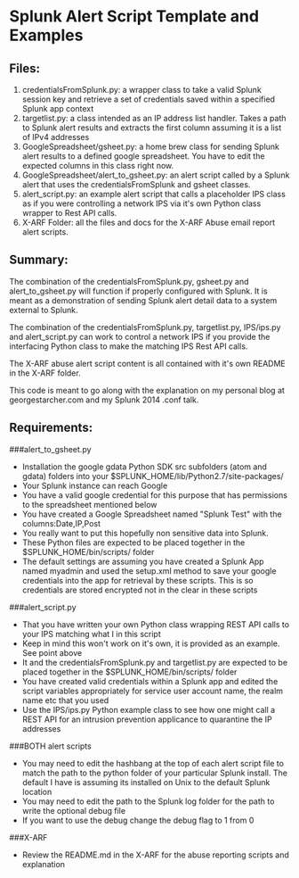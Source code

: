 # Splunk Alert Script Template and Examples

## Files:
1. credentialsFromSplunk.py: a wrapper class to take a valid Splunk session key and retrieve a set of credentials saved within a specified Splunk app context
2. targetlist.py: a class intended as an IP address list handler. Takes a path to Splunk alert results and extracts the first column assuming it is a list of IPv4 addresses
3. GoogleSpreadsheet/gsheet.py: a home brew class for sending Splunk alert results to a defined google spreadsheet. You have to edit the expected columns in this class right now.
4. GoogleSpreadsheet/alert_to_gsheet.py: an alert script called by a Splunk alert that uses the credentialsFromSplunk and gsheet classes.
5. alert_script.py: an example alert script that calls a placeholder IPS class as if you were controlling a network IPS via it's own Python class wrapper to Rest API calls.
6. X-ARF Folder: all the files and docs for the X-ARF Abuse email report alert scripts.

## Summary:

The combination of the credentialsFromSplunk.py, gsheet.py and alert_to_gsheet.py will function if properly configured with Splunk. It is meant as a demonstration of sending Splunk alert detail data to a system external to Splunk.

The combination of the credentialsFromSplunk.py, targetlist.py, IPS/ips.py and alert_script.py can work to control a network IPS if you provide the interfacing Python class to make the matching IPS Rest API calls. 

The X-ARF abuse alert script content is all contained with it's own README in the X-ARF folder.

This code is meant to go along with the explanation on my personal blog at georgestarcher.com and my Splunk 2014 .conf talk.

## Requirements:

###alert_to_gsheet.py

* Installation the google gdata Python SDK src subfolders (atom and gdata) folders into your $SPLUNK_HOME/lib/Python2.7/site-packages/
* Your Splunk instance can reach Google
* You have a valid google credential for this purpose that has permissions to the spreadsheet mentioned below
* You have created a Google Spreadsheet named "Splunk Test" with the columns:Date,IP,Post
* You really want to put this hopefully non sensitive data into Splunk.
* These Python files are expected to be placed together in the $SPLUNK_HOME/bin/scripts/ folder
* The default settings are assuming you have created a Splunk App named myadmin and used the setup.xml method to save your google credentials into the app for retrieval by these scripts. This is so credentials are stored encrypted not in the clear in these scripts

###alert_script.py

* That you have written your own Python class wrapping REST API calls to your IPS matching what I in this script
* Keep in mind this won't work on it's own, it is provided as an example. See point above
* It and the credentialsFromSplunk.py and targetlist.py are expected to be placed together in the $SPLUNK_HOME/bin/scripts/ folder
* You have created valid credentials within a Splunk app and edited the script variables appropriately for service user account name, the realm name etc that you used
* Use the IPS/ips.py Python example class to see how one might call a REST API for an intrusion prevention applicance to quarantine the IP addresses

###BOTH alert scripts

* You may need to edit the hashbang at the top of each alert script file to match the path to the python folder of your particular Splunk install. The default I have is assuming its installed on Unix to the default Splunk location
* You may need to edit the path to the Splunk log folder for the path to write the optional debug file
* If you want to use the debug change the debug flag to 1 from 0

###X-ARF

* Review the README.md in the X-ARF for the abuse reporting scripts and explanation
